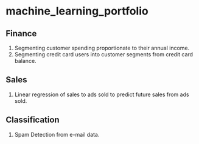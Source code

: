 # machine_learning_portfolio

## Finance

1. Segmenting customer spending proportionate to their annual income.
2. Segmenting credit card users into customer segments from credit card balance.

## Sales

1. Linear regression of sales to ads sold to predict future sales from ads sold.

## Classification

1. Spam Detection from e-mail data.
